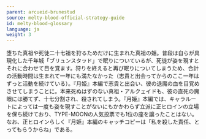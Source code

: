 ```yaml
---
parent: arcueid-brunestud
source: melty-blood-official-strategy-guide
id: melty-blood-glossary
language: ja
weight: 3
---
```


堕ちた真祖や死徒二十七祖を狩るためだけに生まれた真祖の姫。普段は自らが具現化した千年城「ブリュンスタッド」で眠りについているが、死徒が姿を現すとそれに合わせて目を覚ます。狩りを終えると再び眠りについてしまうため、合計の活動時間は生まれて一年にも満たなかった（志貴と出会ってからのここ一年はずっと活動を続けている）。『月姫』本編で志貴と出会い、彼の退魔の血を目覚めさせてしまうことに。本来死ぬはずのない真祖・アルクェイドも、彼の直死の魔眼には勝てず、十七分割され、殺されてしまう。『月姫』本編では、キャラルートによっては一度も姿を現すことがないにもかかわらず立派に正ヒロインの立場を保ち続けており、TYPE-MOONの人気投票でも1位の座を譲ったことはない。なお、正ヒロインらしく『月姫』本編のキャッチコピーは「私を殺した責任、とってもらうからね」である。
